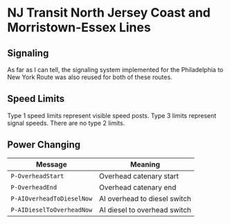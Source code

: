 # NJ Transit North Jersey Coast and Morristown-Essex Lines

## Signaling

As far as I can tell, the signaling system implemented for the Philadelphia to New York Route was also reused for both of these routes.

## Speed Limits

Type 1 speed limits represent visible speed posts. Type 3 limits represent signal speeds. There are no type 2 limits.

## Power Changing

| Message | Meaning |
| --- | --- |
| `P-OverheadStart` | Overhead catenary start |
| `P-OverheadEnd` | Overhead catenary end |
| `P-AIOverheadToDieselNow` | AI overhead to diesel switch |
| `P-AIDieselToOverheadNow` | AI diesel to overhead switch |